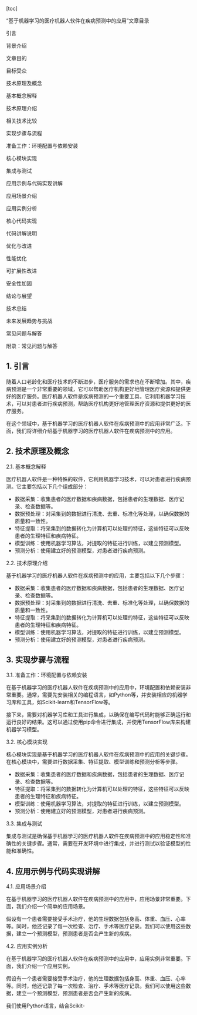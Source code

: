 
[toc]                    
                
                
“基于机器学习的医疗机器人软件在疾病预测中的应用”文章目录

引言

背景介绍

文章目的

目标受众

技术原理及概念

基本概念解释

技术原理介绍

相关技术比较

实现步骤与流程

准备工作：环境配置与依赖安装

核心模块实现

集成与测试

应用示例与代码实现讲解

应用场景介绍

应用实例分析

核心代码实现

代码讲解说明

优化与改进

性能优化

可扩展性改进

安全性加固

结论与展望

技术总结

未来发展趋势与挑战

常见问题与解答

附录：常见问题与解答

## 1. 引言

随着人口老龄化和医疗技术的不断进步，医疗服务的需求也在不断增加。其中，疾病预测是一个非常重要的领域，它可以帮助医疗机构更好地管理医疗资源和提供更好的医疗服务。医疗机器人软件是疾病预测的一个重要工具，它利用机器学习技术，可以对患者进行疾病预测，帮助医疗机构更好地管理医疗资源和提供更好的医疗服务。

在这个领域中，基于机器学习的医疗机器人软件在疾病预测中的应用非常广泛。下面，我们将详细介绍基于机器学习的医疗机器人软件在疾病预测中的应用。

## 2. 技术原理及概念

2.1. 基本概念解释

医疗机器人软件是一种特殊的软件，它利用机器学习技术，可以对患者进行疾病预测。它主要包括以下几个组成部分：

- 数据采集：收集患者的医疗数据和疾病数据，包括患者的生理数据、医疗记录、检查数据等。
- 数据预处理：对采集到的数据进行清洗、去重、标准化等处理，以确保数据的质量和一致性。
- 特征提取：将采集到的数据转化为计算机可以处理的特征，这些特征可以反映患者的生理特征和疾病特征。
- 模型训练：使用机器学习算法，对提取的特征进行训练，以建立预测模型。
- 预测分析：使用建立好的预测模型，对患者进行疾病预测。

2.2. 技术原理介绍

基于机器学习的医疗机器人软件在疾病预测中的应用，主要包括以下几个步骤：

- 数据采集：收集患者的医疗数据和疾病数据，包括患者的生理数据、医疗记录、检查数据等。
- 数据预处理：对采集到的数据进行清洗、去重、标准化等处理，以确保数据的质量和一致性。
- 特征提取：将采集到的数据转化为计算机可以处理的特征，这些特征可以反映患者的生理特征和疾病特征。
- 模型训练：使用机器学习算法，对提取的特征进行训练，以建立预测模型。
- 预测分析：使用建立好的预测模型，对患者进行疾病预测。

## 3. 实现步骤与流程

3.1. 准备工作：环境配置与依赖安装

在基于机器学习的医疗机器人软件在疾病预测中的应用中，环境配置和依赖安装非常重要。通常，需要先安装相关的编程语言，如Python等，并安装相应的机器学习库和工具，如Scikit-learn和TensorFlow等。

接下来，需要对机器学习库和工具进行集成，以确保在编写代码时能够正确运行和运行良好的结果。这可以通过使用pip命令进行集成，并使用TensorFlow库来构建机器学习模型。

3.2. 核心模块实现

核心模块实现是基于机器学习的医疗机器人软件在疾病预测中的应用的关键步骤。在核心模块中，需要进行数据采集、特征提取、模型训练和预测分析等步骤。

- 数据采集：收集患者的医疗数据和疾病数据，包括患者的生理数据、医疗记录、检查数据等。
- 特征提取：将采集到的数据转化为计算机可以处理的特征，这些特征可以反映患者的生理特征和疾病特征。
- 模型训练：使用机器学习算法，对提取的特征进行训练，以建立预测模型。
- 预测分析：使用建立好的预测模型，对患者进行疾病预测。

3.3. 集成与测试

集成与测试是确保基于机器学习的医疗机器人软件在疾病预测中的应用稳定性和准确性的关键步骤。通常，需要在开发环境中进行集成，并进行测试以验证模型的性能和准确性。

## 4. 应用示例与代码实现讲解

4.1. 应用场景介绍

在基于机器学习的医疗机器人软件在疾病预测中的应用中，应用场景非常重要。下面，我们介绍一个简单的应用场景。

假设有一个患者需要接受手术治疗，他的生理数据包括身高、体重、血压、心率等。同时，他还记录了每一次检查、治疗、手术等医疗记录。我们可以使用这些数据，建立一个预测模型，预测患者是否会产生新的疾病。

4.2. 应用实例分析

在基于机器学习的医疗机器人软件在疾病预测中的应用中，应用实例非常重要。下面，我们介绍一个应用实例。

假设有一个患者需要接受手术治疗，他的生理数据包括身高、体重、血压、心率等。同时，他还记录了每一次检查、治疗、手术等医疗记录。我们可以使用这些数据，建立一个预测模型，预测患者是否会产生新的疾病。

我们使用Python语言，结合Scikit-

